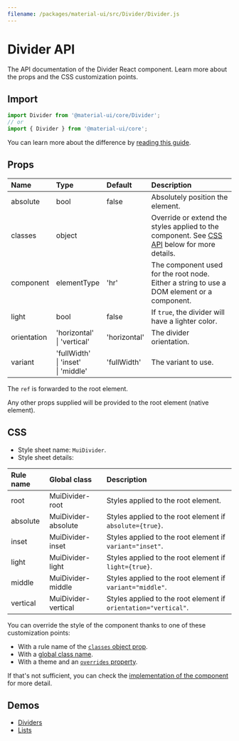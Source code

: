 ```yaml
---
filename: /packages/material-ui/src/Divider/Divider.js
---
```


<!--- This documentation is automatically generated, do not try to edit it. -->

# Divider API

<p class="description">The API documentation of the Divider React component. Learn more about the props and the CSS customization points.</p>

## Import

```js
import Divider from '@material-ui/core/Divider';
// or
import { Divider } from '@material-ui/core';
```

You can learn more about the difference by [reading this guide](/guides/minimizing-bundle-size/).



## Props

| Name | Type | Default | Description |
|:-----|:-----|:--------|:------------|
| <span class="prop-name">absolute</span> | <span class="prop-type">bool</span> | <span class="prop-default">false</span> | Absolutely position the element. |
| <span class="prop-name">classes</span> | <span class="prop-type">object</span> |  | Override or extend the styles applied to the component. See [CSS API](#css) below for more details. |
| <span class="prop-name">component</span> | <span class="prop-type">elementType</span> | <span class="prop-default">'hr'</span> | The component used for the root node. Either a string to use a DOM element or a component. |
| <span class="prop-name">light</span> | <span class="prop-type">bool</span> | <span class="prop-default">false</span> | If `true`, the divider will have a lighter color. |
| <span class="prop-name">orientation</span> | <span class="prop-type">'horizontal'<br>&#124;&nbsp;'vertical'</span> | <span class="prop-default">'horizontal'</span> | The divider orientation. |
| <span class="prop-name">variant</span> | <span class="prop-type">'fullWidth'<br>&#124;&nbsp;'inset'<br>&#124;&nbsp;'middle'</span> | <span class="prop-default">'fullWidth'</span> | The variant to use. |

The `ref` is forwarded to the root element.

Any other props supplied will be provided to the root element (native element).

## CSS

- Style sheet name: `MuiDivider`.
- Style sheet details:

| Rule name | Global class | Description |
|:-----|:-------------|:------------|
| <span class="prop-name">root</span> | <span class="prop-name">MuiDivider-root</span> | Styles applied to the root element.
| <span class="prop-name">absolute</span> | <span class="prop-name">MuiDivider-absolute</span> | Styles applied to the root element if `absolute={true}`.
| <span class="prop-name">inset</span> | <span class="prop-name">MuiDivider-inset</span> | Styles applied to the root element if `variant="inset"`.
| <span class="prop-name">light</span> | <span class="prop-name">MuiDivider-light</span> | Styles applied to the root element if `light={true}`.
| <span class="prop-name">middle</span> | <span class="prop-name">MuiDivider-middle</span> | Styles applied to the root element if `variant="middle"`.
| <span class="prop-name">vertical</span> | <span class="prop-name">MuiDivider-vertical</span> | Styles applied to the root element if `orientation="vertical"`.

You can override the style of the component thanks to one of these customization points:

- With a rule name of the [`classes` object prop](/customization/components/#overriding-styles-with-classes).
- With a [global class name](/customization/components/#overriding-styles-with-global-class-names).
- With a theme and an [`overrides` property](/customization/globals/#css).

If that's not sufficient, you can check the [implementation of the component](https://github.com/mui-org/material-ui/blob/master/packages/material-ui/src/Divider/Divider.js) for more detail.

## Demos

- [Dividers](/components/dividers/)
- [Lists](/components/lists/)

